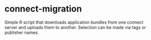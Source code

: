 # connect-migration

Simple R script that downloads application bundles from one connect server and uploads them to another. Selection can be made via tags or publisher names. 
